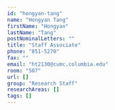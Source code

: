 ```yaml
---
id: "hongyan-tang"
name: "Hongyan Tang"
firstName: "Hongyan"
lastName: "Tang"
postNominalLetters: ""
title: "Staff Associate"
phone: "851-5270"
fax: ""
email: "ht2130@cumc.columbia.edu"
room: "507"
url: []
group: "Research Staff"
researchAreas: []
tags: []
---
```


